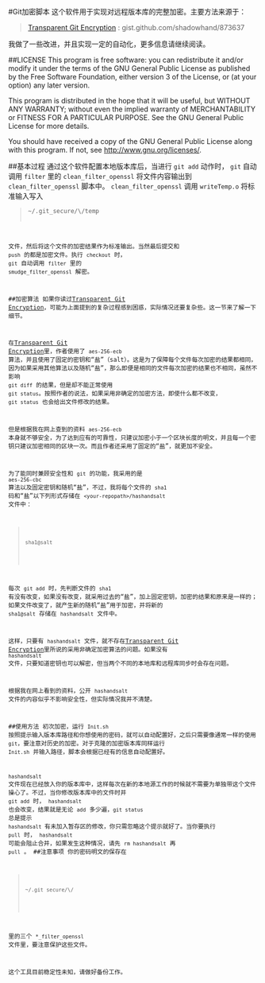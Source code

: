 #Git加密脚本
这个软件用于实现对远程版本库的完整加密。主要方法来源于：

>[Transparent Git Encryption][1] : gist.github.com/shadowhand/873637

我做了一些改进，并且实现一定的自动化，更多信息请继续阅读。

##LICENSE
This program is free software: you can redistribute it and/or modify it under the terms of the GNU General Public License as published by the Free Software Foundation, either version 3 of the License, or (at your option) any later version.
	
This program is distributed in the hope that it will be useful, but WITHOUT ANY WARRANTY; without even the implied warranty of MERCHANTABILITY or FITNESS FOR A PARTICULAR PURPOSE.  See the GNU General Public License for more details.

You should have received a copy of the GNU General Public License along with this program.  If not, see <http://www.gnu.org/licenses/>.


##基本过程
通过这个软件配置本地版本库后，当进行 `git add` 动作时， `git` 自动调用 `filter` 里的 `clean_filter_openssl` 将文件内容输出到 `clean_filter_openssl` 脚本中。 `clean_filter_openssl` 调用 `writeTemp.o` 将标准输入写入

><pre><code>~/.git_secure/\<your-reponame\>/temp

文件，然后将这个文件的加密结果作为标准输出。当然最后提交和 `push` 的都是加密文件。执行 `checkout` 时， `git` 自动调用 `filter` 里的 `smudge_filter_openssl` 解密。

##加密算法
如果你读过[Transparent Git Encryption][1]，可能为上面提到的复杂过程感到困惑，实际情况还要复杂些。这一节来了解一下细节。

在[Transparent Git Encryption][1]里，作者使用了 `aes-256-ecb` 算法，并且使用了固定的密钥和“盐”（salt）。这是为了保障每个文件每次加密的结果都相同，因为如果采用其他算法以及随机“盐”，那么即便是相同的文件每次加密的结果也不相同，虽然不影响 `git diff` 的结果，但是却不能正常使用 `git status`。按照作者的说法，如果采用非确定的加密方法，即使什么都不改变， `git status` 也会给出文件修改的结果。

但是根据我在网上查到的资料 `aes-256-ecb` 本身就不够安全，为了达到应有的可靠性，只建议加密小于一个区块长度的明文，并且每一个密钥只建议加密相同的区块一次。而且作者还采用了固定的“盐”，就更加不安全。

为了能同时兼顾安全性和 `git` 的功能，我采用的是 `aes-256-cbc` 算法以及固定密钥和随机“盐”，不过，我将每个文件的 `sha1` 码和“盐”以下列形式存储在 `<your-repopath>/hashandsalt` 文件中：

><pre><code>sha1@salt</code></pre>

每次 `git add` 时，先判断文件的 `sha1` 有没有改变，如果没有改变，就采用过去的“盐”，加上固定密钥，加密的结果和原来是一样的；如果文件改变了，就产生新的随机“盐”用于加密，并将新的 `sha1@salt` 存储在 `hashandsalt` 文件中。

这样，只要有 `hashandsalt` 文件，就不存在[Transparent Git Encryption][1]里所说的采用非确定加密算法的问题。如果没有 `hashandsalt` 文件，只要知道密钥也可以解密，但当两个不同的本地库和远程库同步时会存在问题。

根据我在网上看到的资料，公开 `hashandsalt` 文件的内容似乎不影响安全性，但实际情况我并不清楚。


##使用方法
初次加密，运行 `Init.sh` 按照提示输入版本库路径和你想使用的密码，就可以自动配置好，之后只需要像通常一样的使用 `git`，要注意对历史的加密。对于克隆的加密版本库同样运行 `Init.sh` 并输入路径，脚本会根据已经有的信息自动配置好。

`hashandsalt` 文件现在已经放入你的版本库中，这样每次在新的本地源工作的时候就不需要为单独带这个文件操心了。不过，当你修改版本库中的文件时并 `git add` 时， `hashandsalt` 也会改变，结果就是无论 `add` 多少遍，`git status` 总是提示 `hashandsalt `有未加入暂存区的修改，你只需忽略这个提示就好了。当你要执行 `pull` 时， `hashandsalt` 可能会阻止合并，如果发生这种情况，请先 `rm hashandsalt` 再 `pull` 。
##注意事项
你的密码明文的保存在

><pre><code>~/.git_secure/\<your-reponame\>/</pre></code>

里的三个 `*_filter_openssl` 文件里，要注意保护这些文件。

这个工具目前稳定性未知，请做好备份工作。


[1]:https://gist.github.com/shadowhand/873637 "Transparent Git Encryption"
